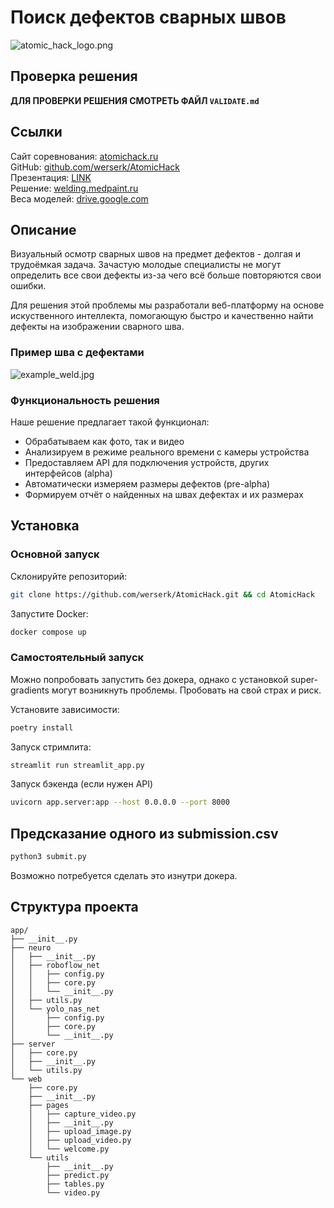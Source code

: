 # Поиск дефектов сварных швов

![atomic_hack_logo.png](.images/atomic_hack_logo.png)

## Проверка решения

**ДЛЯ ПРОВЕРКИ РЕШЕНИЯ СМОТРЕТЬ ФАЙЛ `VALIDATE.md`**

## Ссылки

Сайт соревнования: [atomichack.ru](https://atomichack.ru/) \
GitHub: [github.com/werserk/AtomicHack](https://github.com/werserk/AtomicHack) \
Презентация: [LINK](https://docs.google.com/presentation/d/1rcH_EbmP8-rjSrcMAn7ZxIdogTCiCjg5LeDol3n1LJk/edit#slide=id.g2e5e08b022d_3_69) \
Решение: [welding.medpaint.ru](https://welding.medpaint.ru) \
Веса моделей: [drive.google.com](https://drive.google.com/drive/folders/1jpuMyeurWTFfz9V53p-9iKq0o_DcJ_cU?usp=sharing)

## Описание

Визуальный осмотр сварных швов на предмет дефектов - долгая и трудоёмкая задача.
Зачастую молодые специалисты не могут определить все свои дефекты из-за чего всё больше повторяются свои ошибки.

Для решения этой проблемы мы разработали веб-платформу на основе искуственного интеллекта,
помогающую быстро и качественно найти дефекты на изображении сварного шва.

### Пример шва с дефектами

![example_weld.jpg](.images/example_weld.jpg)

### Функциональность решения

Наше решение предлагает такой функционал:

* Обрабатываем как фото, так и видео
* Анализируем в режиме реального времени с камеры устройства
* Предоставляем API для подключения устройств, других интерфейсов (alpha)
* Автоматически измеряем размеры дефектов (pre-alpha)
* Формируем отчёт о найденных на швах дефектах и их размерах

## Установка

### Основной запуск

Склонируйте репозиторий:

```bash
git clone https://github.com/werserk/AtomicHack.git && cd AtomicHack
```

Запустите Docker:

```bash
docker compose up
```

### Самостоятельный запуск

Можно попробовать запустить без докера, однако с установкой super-gradients могут возникнуть проблемы.
Пробовать на свой страх и риск.

Установите зависимости:

```bash
poetry install
```

Запуск стримлита:

```bash
streamlit run streamlit_app.py
```

Запуск бэкенда (если нужен API)

```bash
uvicorn app.server:app --host 0.0.0.0 --port 8000
```

## Предсказание одного из submission.csv

```bash
python3 submit.py
```
Возможно потребуется сделать это изнутри докера.

## Структура проекта

```
app/
├── __init__.py
├── neuro
│   ├── __init__.py
│   ├── roboflow_net
│   │   ├── config.py
│   │   ├── core.py
│   │   └── __init__.py
│   ├── utils.py
│   └── yolo_nas_net
│       ├── config.py
│       ├── core.py
│       └── __init__.py
├── server
│   ├── core.py
│   ├── __init__.py
│   └── utils.py
└── web
    ├── core.py
    ├── __init__.py
    ├── pages
    │   ├── capture_video.py
    │   ├── __init__.py
    │   ├── upload_image.py
    │   ├── upload_video.py
    │   └── welcome.py
    └── utils
        ├── __init__.py
        ├── predict.py
        ├── tables.py
        └── video.py
```